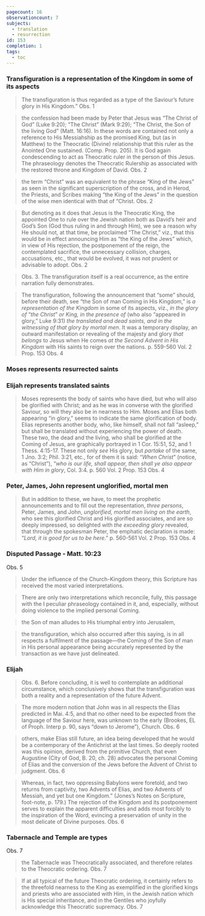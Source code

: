 ```yaml
---
pagecount: 16
observationcount: 7
subjects:
  - translation
  - resurrection
id: 153
completion: 1
tags:
  - toc
---
```

### Transfiguration is a representation of the Kingdom in some of its aspects
>The transfiguration is thus regarded as a type of the Saviour’s future glory in His Kingdom.”
>Obs. 1

>the confession had been made by Peter that Jesus was “The Christ of God” (Luke 9:20); “The Christ” (Mark 9:29); “The Christ, the Son of the living God” (Matt. 16:16). In these words are contained not only a reference to His Messiahship as the promised King, but (as in Matthew) to the Theocratic (Divine) relationship that this ruler as the Anointed One sustained. (Comp. Prop. 205). It is God again condescending to act as Theocratic ruler in the person of this Jesus. The phraseology denotes the Theocratic Rulership as associated with the restored throne and Kingdom of David.
>Obs. 2

>the term “Christ” was an equivalent to the phrase “King of the Jews” as seen in the significant superscription of the cross, and in Herod, the Priests, and Scribes making “the King of the Jews” in the question of the wise men identical with that of “Christ.
>Obs. 2

>But denoting as it does that Jesus is the Theocratic King, the appointed One to rule over the Jewish nation both as David’s heir and God’s Son (God thus ruling in and through Him), we see a reason why He should not, at that time, be proclaimed “The Christ,” viz., that this would be in effect announcing Him as “the King of the Jews” which, in view of His rejection, the postponement of the reign, the contemplated sacrifice, the unnecessary collision, charges, accusations, etc., that would be evolved, it was not prudent or advisable to adopt.
>Obs. 2

>Obs. 3. The transfiguration itself is a real occurrence, as the entire narration fully demonstrates.

>The transfiguration, following the announcement that “some” should, before their death, see “the Son of man Coming in His Kingdom,” is *a representation of the Kingdom* in some of its aspects, viz., *in the glory of* “*the Christ*” *or King, in the presence of* (who also “appeared in glory,” Luke 9:31) *the translated and dead saints, and in the witnessing of that glory by mortal men*. It was a temporary display, an outward manifestation or revealing of the majesty and glory *that belongs* to Jesus when He comes *at the Second Advent in His Kingdom* with His saints to reign over the nations.
>p. 559-560 Vol. 2 Prop. 153 Obs. 4

### Moses represents resurrected saints
### Elijah represents translated saints

>Moses represents the body of saints who have died, but who will also be glorified with Christ; and as he was in converse with the glorified Saviour, so will they also be in nearness to Him. Moses and Elias both appearing “in glory,” seems to indicate the same glorification of body. Elias represents another body, who, like himself, shall not fall “asleep,” but shall be translated without experiencing the power of death. These two, the dead and the living, who shall be glorified at the Coming of Jesus, are graphically portrayed in 1 Cor. 15:51, 52, and 1 Thess. 4:15-17. These not only *see* His glory, but *partake* of the same, 1 Jno. 3:2; Phil. 3:21, etc., for of them it is said: “*When Christ*” (notice, as “Christ”), “*who is our life, shall appear, then shall ye also appear with Him in glory*, Col. 3:4.
>p. 560 Vol. 2 Prop. 153 Obs. 4

### Peter, James, John represent unglorified, mortal men

>But in addition to these, we have, to meet the prophetic announcements and to fill out the representation, *three persons*, Peter, James, and John, *unglorified, mortal men living on the earth*, who see this glorified Christ and His glorified associates, and are so deeply impressed, so delighted with *the exceeding glory* revealed, that through the spokesman Peter, the emphatic declaration is made: “*Lord, it is good for us to be here*.”
>p. 560-561 Vol. 2 Prop. 153 Obs. 4

### Disputed Passage - Matt. 10:23
Obs. 5
>Under the influence of the Church-Kingdom theory, this Scripture has received the most varied interpretations.

>There are only two interpretations which reconcile, fully, this passage with the I peculiar phraseology contained in it, and, especially, without doing violence to the implied personal Coming.

>the Son of man alludes to His triumphal entry into Jerusalem,

>the transfiguration, which also occurred after this saying, is in all respects a fulfilment of the passage—the Coming of the Son of man in His personal appearance being accurately represented by the transaction as we have just delineated.

### Elijah
>Obs. 6. Before concluding, it is well to contemplate an additional circumstance, which conclusively shows that the transfiguration was both a reality and a representation of the future Advent.

>The more modern notion that John was in all respects the Elias predicted in Mai. 4:5, and that no other need to be expected from the language of the Saviour here, was unknown to the early (Brookes, EL of Proph. Interp p. 90, says “down to Jerome”), Church.
>Obs. 6

>others, make Elias still future, an idea being developed that he would be a contemporary of the Antichrist at the last times. So deeply rooted was this opinion, derived from the primitive Church, that even Augustine (City of God, B. 20, ch. 28) advocates the personal Coming of Elias and the conversion of the Jews before the Advent of Christ to judgment.
>Obs. 6

>Whereas, in fact, two oppressing BabyIons were foretold, and two returns from captivity, two Advents of Elias, and two Advents of Messiah, and yet but one Kingdom.” (Jones’s Notes on Scripture, foot-note, p. 179.) The rejection of the Kingdom and its postponement serves to explain the apparent difficulties and adds most forcibly to the inspiration of the Word, evincing a preservation of unity in the most delicate of Divine purposes.
>Obs. 6



### Tabernacle and Temple are types
Obs. 7
>the Tabernacle was Theocratically associated, and therefore relates to the Theocratic ordering.
>Obs. 7

>If at all typical of the future Theocratic ordering, it certainly refers to the threefold nearness to the King as exemplified in the glorified kings and priests who are associated with Him, in the Jewish nation which is His special inheritance, and in the Gentiles who joyfully acknowledge this Theocratic supremacy.
>Obs. 7








